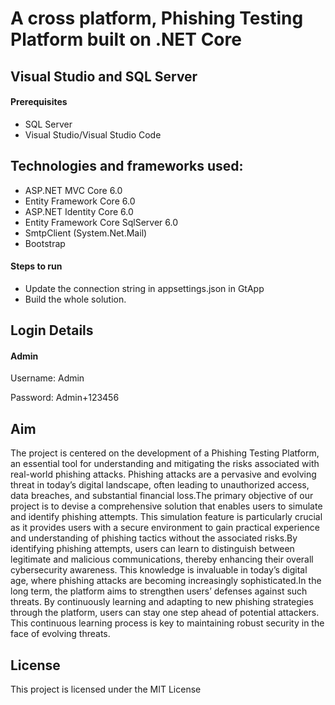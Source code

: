 # A cross platform, Phishing Testing Platform built on .NET Core 

## Visual Studio and SQL Server

#### Prerequisites

- SQL Server
- Visual Studio/Visual Studio Code

## Technologies and frameworks used:

- ASP.NET MVC Core 6.0
- Entity Framework Core 6.0
- ASP.NET Identity Core 6.0
- Entity Framework Core SqlServer 6.0
- SmtpClient (System.Net.Mail)
- Bootstrap

#### Steps to run

- Update the connection string in appsettings.json in GtApp
- Build the whole solution.

## Login Details

#### Admin
Username: Admin

Password: Admin+123456


## Aim

   The project is centered on the development of a Phishing Testing Platform, an essential tool for understanding and mitigating the risks associated with real-world phishing attacks. Phishing attacks are a pervasive and evolving threat in today’s digital landscape, often leading to unauthorized access, data breaches, and substantial financial loss.The primary objective of our project is to devise a comprehensive solution that enables users to simulate and identify phishing attempts. This simulation feature is particularly crucial as it provides users with a secure environment to gain practical experience and understanding of phishing tactics without the associated risks.By identifying phishing attempts, users can learn to distinguish between legitimate and malicious communications, thereby enhancing their overall cybersecurity awareness. This knowledge is invaluable in today’s digital age, where phishing attacks are becoming increasingly sophisticated.In the long term, the platform aims to strengthen users’ defenses against such threats. By continuously learning and adapting to new phishing strategies through the platform, users can stay one step ahead of potential attackers. This continuous learning process is key to maintaining robust security in the face of evolving threats.

## License

This project is licensed under the MIT License



